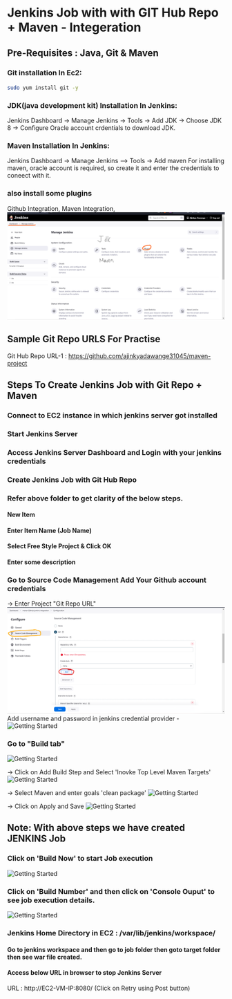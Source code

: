 # Jenkins Job with with GIT Hub Repo + Maven - Integeration

## Pre-Requisites : Java, Git & Maven

### Git installation In Ec2:
```bash
sudo yum install git -y
```

### JDK(java development kit) Installation In Jenkins: 
Jenkins Dashboard -> Manage Jenkins -> Tools -> Add JDK -> Choose JDK 8 -> Configure Oracle account crdentials to download JDK.

### Maven Installation In Jenkins: 
Jenkins Dashboard -> Manage Jenkins -->  Tools -> Add maven
For installing maven, oracle account is required, so create it and enter the credentials to coneect with it.

### also install some plugins
Github Integration, Maven Integration, 
![Getting Started](./plugins-and-tools.png)

## Sample Git Repo URLS For Practise
Git Hub Repo URL-1  : https://github.com/ajinkyadawange31045/maven-project

## Steps To Create Jenkins Job with Git Repo + Maven
### Connect to EC2 instance in which jenkins server got installed
### Start Jenkins Server
### Access Jenkins Server Dashboard and Login with your jenkins credentials
### Create Jenkins Job with Git Hub Repo 
### Refer above folder to get clarity of the below steps.
#### New Item
#### Enter Item Name (Job Name)
#### Select Free Style Project & Click OK
#### Enter some description

### Go to Source Code Management Add Your Github account credentials
-> Enter Project "Git Repo URL"
![Getting Started](./1-adding-git-credentials.png)
Add username and password in jenkins credential provider -
![Getting Started](./)


### Go to "Build tab"
![Getting Started](./)


-> Click on Add Build Step and Select 'Inovke Top Level Maven Targets'
![Getting Started](./)


-> Select Maven and enter goals 'clean package'
![Getting Started](./)


-> Click on Apply and Save
![Getting Started](./)


## Note: With above steps we have created JENKINS Job
### Click on 'Build Now' to start Job execution
![Getting Started](./)


### Click on 'Build Number' and then click on 'Console Ouput' to see job execution details.
![Getting Started](./)

### Jenkins Home Directory in EC2 : /var/lib/jenkins/workspace/
#### Go to jenkins workspace and then go to job folder then goto target folder then see war file created.

#### Access below URL in browser to stop Jenkins Server
URL : http://EC2-VM-IP:8080/
(Click on Retry using Post button)

